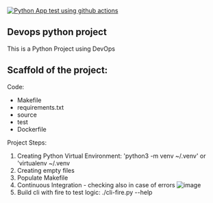 [![Python App test using github actions](https://github.com/barbaraoliveira1415/devops-project1/actions/workflows/devops.yml/badge.svg)](https://github.com/barbaraoliveira1415/devops-project1/actions/workflows/devops.yml)

## Devops python project

This is a Python Project using DevOps

## Scaffold of the project:
Code: 
   - Makefile
   - requirements.txt
   - source
   - test
   - Dockerfile

Project Steps:

1. Creating Python Virtual Environment: 'python3 -m venv ~/.venv' or 'virtualenv ~/.venv
2. Creating empty files
3. Populate Makefile
4. Continuous Integration - checking also in case of errors
![image](https://user-images.githubusercontent.com/29230823/217687166-55d833bd-5512-41c3-bb39-3c298cc1bed5.png)
5. Build cli with fire to test logic: ./cli-fire.py --help